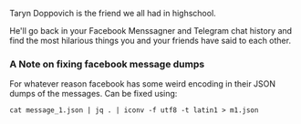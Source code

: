Taryn Doppovich is the friend we all had in highschool.

He'll go back in your Facebook Menssagner and Telegram chat history and find
the most hilarious things you and your friends have said to each other.

### A Note on fixing facebook message dumps

For whatever reason facebook has some weird encoding in their JSON dumps of the messages. Can be fixed using:

```
cat message_1.json | jq . | iconv -f utf8 -t latin1 > m1.json
```
